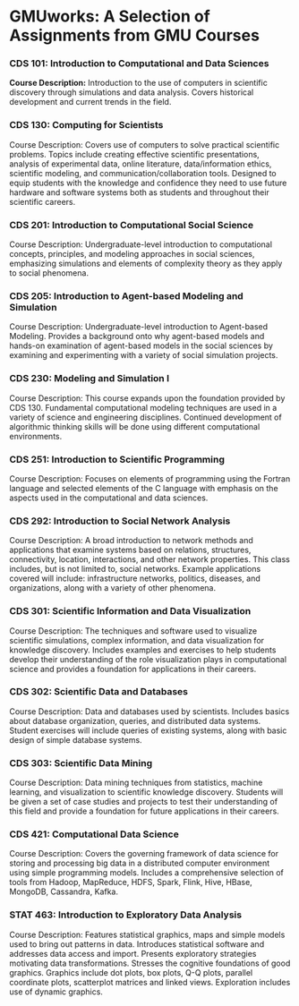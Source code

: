 # GMUworks: A Selection of Assignments from GMU Courses



### CDS 101: Introduction to Computational and Data Sciences
**Course Description:** Introduction to the use of computers in scientific discovery through simulations and data analysis. Covers historical development and current trends in the field.

### CDS 130: Computing for Scientists
Course Description: Covers use of computers to solve practical scientific problems. Topics include creating effective scientific presentations, analysis of experimental data, online literature, data/information ethics, scientific modeling, and communication/collaboration tools. Designed to equip students with the knowledge and confidence they need to use future hardware and software systems both as students and throughout their scientific careers.

### CDS 201: Introduction to Computational Social Science
Course Description: Undergraduate-level introduction to computational concepts, principles, and modeling approaches in social sciences, emphasizing simulations and elements of complexity theory as they apply to social phenomena.

### CDS 205: Introduction to Agent-based Modeling and Simulation
Course Description: Undergraduate-level introduction to Agent-based Modeling. Provides a background onto why agent-based models and hands-on examination of agent-based models in the social sciences by examining and experimenting with a variety of social simulation projects.

### CDS 230: Modeling and Simulation I
Course Description: This course expands upon the foundation provided by CDS 130. Fundamental computational modeling techniques are used in a variety of science and engineering disciplines. Continued development of algorithmic thinking skills will be done using different computational environments.

### CDS 251: Introduction to Scientific Programming
Course Description: Focuses on elements of programming using the Fortran language and selected elements of the C language with emphasis on the aspects used in the computational and data sciences.

### CDS 292: Introduction to Social Network Analysis
Course Description: A broad introduction to network methods and applications that examine systems based on relations, structures, connectivity, location, interactions, and other network properties. This class includes, but is not limited to, social networks. Example applications covered will include: infrastructure networks, politics, diseases, and organizations, along with a variety of other phenomena.

### CDS 301: Scientific Information and Data Visualization
Course Description: The techniques and software used to visualize scientific simulations, complex information, and data visualization for knowledge discovery. Includes examples and exercises to help students develop their understanding of the role visualization plays in computational science and provides a foundation for applications in their careers.

### CDS 302: Scientific Data and Databases
Course Description: Data and databases used by scientists. Includes basics about database organization, queries, and distributed data systems. Student exercises will include queries of existing systems, along with basic design of simple database systems.

### CDS 303: Scientific Data Mining
Course Description: Data mining techniques from statistics, machine learning, and visualization to scientific knowledge discovery. Students will be given a set of case studies and projects to test their understanding of this field and provide a foundation for future applications in their careers. 

### CDS 421: Computational Data Science
Course Description: Covers the governing framework of data science for storing and processing big data in a distributed computer environment using simple programming models. Includes a comprehensive selection of tools from Hadoop, MapReduce, HDFS, Spark, Flink, Hive, HBase, MongoDB, Cassandra, Kafka.

### STAT 463: Introduction to Exploratory Data Analysis
Course Description: Features statistical graphics, maps and simple models used to bring out patterns in data. Introduces statistical software and addresses data access and import. Presents exploratory strategies motivating data transformations. Stresses the cognitive foundations of good graphics. Graphics include dot plots, box plots, Q-Q plots, parallel coordinate plots, scatterplot matrices and linked views. Exploration includes use of dynamic graphics.
